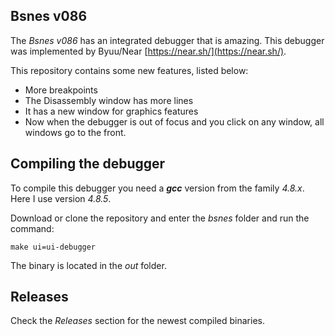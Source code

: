 ## Bsnes v086

The *Bsnes v086* has an integrated debugger that is amazing. This debugger was implemented by Byuu/Near [https://near.sh/](https://near.sh/).

This repository contains some new features, listed below:

- More breakpoints
- The Disassembly window has more lines
- It has a new window for graphics features
- Now when the debugger is out of focus and you click on any window, all windows go to the front.

## Compiling the debugger

To compile this debugger you need a ***gcc*** version from the family *4.8.x*. Here I use version *4.8.5*.

Download or clone the repository and enter the *bsnes* folder and run the command:

```
make ui=ui-debugger
```

The binary is located in the *out* folder.


## Releases

Check the *Releases* section for the newest compiled binaries.

